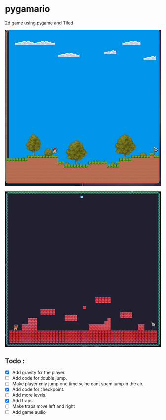 # pygamario
2d game using pygame and Tiled

![Image Alt Text](https://github.com/Aliiiiii404/pygamario/blob/main/screenshots/pygamario.png)

![Image Alt Text](https://github.com/Aliiiiii404/pygamario/blob/main/screenshots/pygamario-1.png)

## Todo :
 - [x] Add gravity for the player. 
 - [ ] Add code for double jump.
 - [ ] Make player only jump one time so he cant spam jump in the air.
 - [x] Add code for checkpoint.
 - [ ] Add more levels.
 - [x] Add traps
 - [ ] Make traps move left and right 
 - [ ] Add game audio
